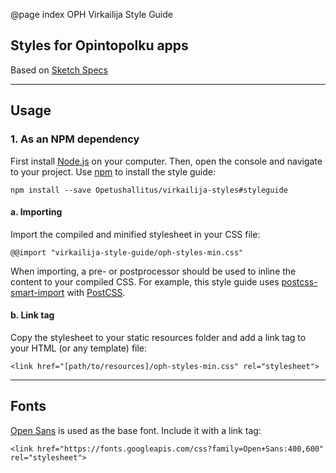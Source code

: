 @page index OPH Virkailija Style Guide

## Styles for Opintopolku apps

Based on [Sketch Specs](https://opetushallitus.github.io/virkailija-styles/)

***

## Usage

### 1. As an NPM dependency

First install [Node.js](nodejs.org) on your computer. 
Then, open the console and navigate to your project. 
Use [npm](https://www.npmjs.org) to install the style guide:

```
npm install --save Opetushallitus/virkailija-styles#styleguide
```

#### a. Importing

Import the compiled and minified stylesheet in your CSS file: 
 
```
@@import "virkailija-style-guide/oph-styles-min.css"
```

When importing, a pre- or postprocessor should be used to inline the content
to your compiled CSS. For example, this style guide uses 
[postcss-smart-import](https://www.npmjs.com/package/postcss-smart-import) 
with [PostCSS](http://postcss.org).

#### b. Link tag

Copy the stylesheet to your static resources folder and 
add a link tag to your HTML (or any template) file:

```
<link href="[path/to/resources]/oph-styles-min.css" rel="stylesheet">
```

***

## Fonts

[Open Sans](https://fonts.google.com/specimen/Open+Sans) is used as the base font. 
Include it with a link tag:

```
<link href="https://fonts.googleapis.com/css?family=Open+Sans:400,600" rel="stylesheet">
```
